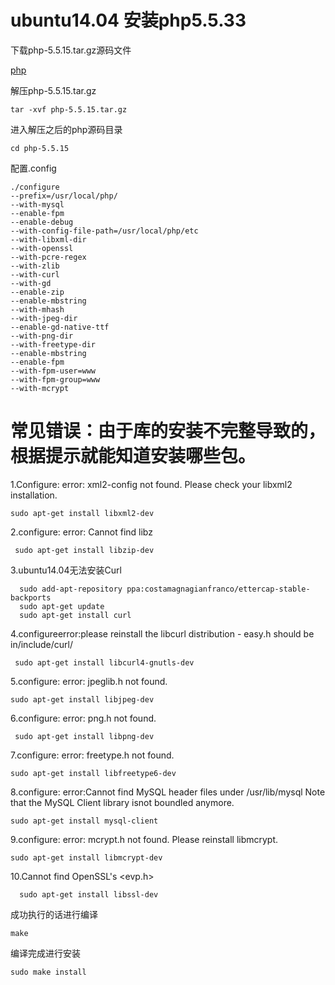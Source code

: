 ubuntu14.04 安装php5.5.33
==========================
下载php-5.5.15.tar.gz源码文件

[php](http://php.net/downloads.php#v5.5.15)

解压php-5.5.15.tar.gz

    tar -xvf php-5.5.15.tar.gz
进入解压之后的php源码目录

    cd php-5.5.15
配置.config

    ./configure
    --prefix=/usr/local/php/ 
    --with-mysql 
    --enable-fpm 
    --enable-debug 
    --with-config-file-path=/usr/local/php/etc 
    --with-libxml-dir 
    --with-openssl 
    --with-pcre-regex 
    --with-zlib 
    --with-curl 
    --with-gd 
    --enable-zip 
    --enable-mbstring 
    --with-mhash 
    --with-jpeg-dir 
    --enable-gd-native-ttf 
    --with-png-dir 
    --with-freetype-dir 
    --enable-mbstring 
    --enable-fpm 
    --with-fpm-user=www 
    --with-fpm-group=www 
    --with-mcrypt
常见错误：由于库的安装不完整导致的，根据提示就能知道安装哪些包。
==========================================================
1.Configure: error: xml2-config not found. Please check your libxml2 installation.

    sudo apt-get install libxml2-dev
    
2.configure: error: Cannot find libz

     sudo apt-get install libzip-dev

3.ubuntu14.04无法安装Curl

      sudo add-apt-repository ppa:costamagnagianfranco/ettercap-stable-backports
      sudo apt-get update
      sudo apt-get install curl

4.configureerror:please reinstall the libcurl distribution - easy.h should be in<curl-dir>/include/curl/

     sudo apt-get install libcurl4-gnutls-dev

5.configure: error: jpeglib.h not found.

    sudo apt-get install libjpeg-dev
6.configure: error: png.h not found.

     sudo apt-get install libpng-dev
7.configure: error: freetype.h not found.

    sudo apt-get install libfreetype6-dev

8.configure: error:Cannot find MySQL header files under /usr/lib/mysql
Note that the MySQL Client library isnot boundled anymore.

    sudo apt-get install mysql-client
9.configure: error: mcrypt.h not found. Please reinstall libmcrypt.

    sudo apt-get install libmcrypt-dev
  
10.Cannot find OpenSSL's <evp.h>

      sudo apt-get install libssl-dev
成功执行的话进行编译

    make
编译完成进行安装

    sudo make install
